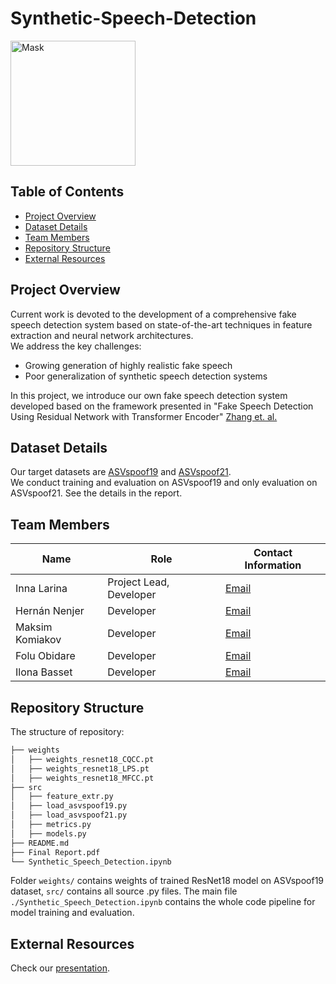 # Synthetic-Speech-Detection
<p float="center">
  <img src="https://github.com/Alpgirl/Synthetic-Speech-Detection/assets/68153923/f1b1d652-a9a4-4a64-9c60-71226f87d232" height="200" alt="Mask">
</p>

## Table of Contents
- [Project Overview](#project-overview)
- [Dataset Details](#dataset-details)
- [Team Members](#team-members)
- [Repository Structure](#repository-structure)
- [External Resources](#external-resources)


## Project Overview
Current work is devoted to the development of a comprehensive fake speech
detection system based on state-of-the-art techniques in feature extraction and neural network architectures. \
We address the key challenges:
- Growing generation of highly realistic fake speech
- Poor generalization of synthetic speech detection systems 

In this project, we introduce our own fake speech detection system developed based on the framework presented in "Fake Speech Detection Using Residual Network with Transformer Encoder" [Zhang et. al.](https://doi.org/10.1145/3437880.3460408)

## Dataset Details
Our target datasets are [ASVspoof19](https://doi.org/10.48550/arXiv.1911.01601) and [ASVspoof21](https://doi.org/10.48550/arXiv.2109.00537). \
We conduct training and evaluation on ASVspoof19 and only evaluation on ASVspoof21. See the details in the report.


## Team Members
| Name              | Role                    | Contact Information |
|-------------------|-------------------------|---------------------|
| Inna Larina       | Project Lead, Developer | [Email](inna.larina@skoltech.ru) |
| Hernán Nenjer     | Developer               | [Email](hernan.nenjer@skoltech.ru) |
| Maksim Komiakov   | Developer               | [Email]() |
| Folu Obidare      | Developer               | [Email]() |
| Ilona Basset      | Developer               | [Email]() |

## Repository Structure
The structure of repository:
```bash
├── weights
│   ├── weights_resnet18_CQCC.pt
│   ├── weights_resnet18_LPS.pt
│   ├── weights_resnet18_MFCC.pt
├── src
│   ├── feature_extr.py
│   ├── load_asvspoof19.py
│   ├── load_asvspoof21.py
│   ├── metrics.py
│   ├── models.py
├── README.md
├── Final Report.pdf
└── Synthetic_Speech_Detection.ipynb
```

Folder ```weights/``` contains weights of trained ResNet18 model on ASVspoof19 dataset, ```src/``` contains all source .py files. The main file ```./Synthetic_Speech_Detection.ipynb``` contains the whole code pipeline for model training and evaluation.

## External Resources
Check our [presentation](https://docs.google.com/presentation/d/1PdIR9GtQwtSJnz9GiEeSct4ENkFr4plb/edit?usp=sharing&ouid=102046928035241473077&rtpof=true&sd=true).
